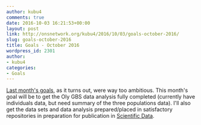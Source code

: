 ```yaml
---
author: kubu4
comments: true
date: 2016-10-03 16:21:53+00:00
layout: post
link: http://onsnetwork.org/kubu4/2016/10/03/goals-october-2016/
slug: goals-october-2016
title: Goals - October 2016
wordpress_id: 2301
author:
- kubu4
categories:
- Goals
---
```


[Last month's goals](http://onsnetwork.org/kubu4/2016/09/06/goals-september-2016/), as it turns out, were way too ambitious. This month's goal will be to get the Oly GBS data analysis fully completed (currently have individuals data, but need summary of the three populations data). I'll also get the data sets and data analysis prepared/placed in satisfactory repositories in preparation for publication in [Scientific Data](http://www.nature.com/sdata/about).
